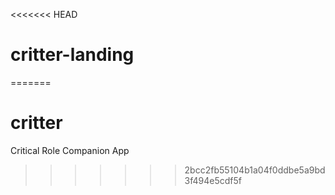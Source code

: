 <<<<<<< HEAD
# critter-landing
=======
# critter
Critical Role Companion App
>>>>>>> 2bcc2fb55104b1a04f0ddbe5a9bd3f494e5cdf5f
